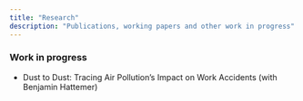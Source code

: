 ```yaml
---
title: "Research"
description: "Publications, working papers and other work in progress"
---
```


### Work in progress
- Dust to Dust: Tracing Air Pollution’s Impact on Work Accidents (with Benjamin Hattemer)
